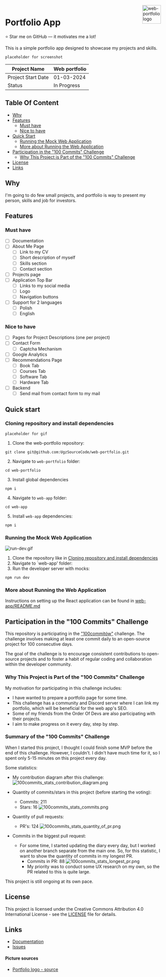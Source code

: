<img src="assets/portfolio-2903909_640.png" alt="web-portfolio logo" title="portfolio-logo" align="right" height="60" />

# Portfolio App
⭐ Star me on GitHub — it motivates me a lot!

This is a simple portfolio app designed to showcase my projects and skills.

`placeholder for screenshot`

| Project Name                                 | Web portfolio |
|----------------------------------------------|---------------|
| Project Start Date                           | 01-03-2024    |
| Status                                       | In Progress   |

## Table Of Content
- [Why](#why)
- [Features](#features)
  - [Must have](#must-have)
  - [Nice to have](#nice-to-have)
- [Quick Start](#quick-start)
  - [Running the Mock Web Application](#running-the-mock-web-application)
  - [More about Running the Web Application](#more-about-running-the-web-application)
- [Participation in the "100 Commits" Challenge](#participation-in-the-100-commits-challenge)
  - [Why This Project is Part of the "100 Commits" Challenge](#why-this-project-is-part-of-the-100-commits-challenge)
- [License](#license)
- [Links](#links)

## Why
I'm going to do few small projects, and portfolio is way to present my person, skills and job for investors.

## Features
### Must have
- [ ] Documentation
- [ ] About Me Page
  - [ ] Link to my CV
  - [ ] Short description of myself
  - [ ] Skills section
  - [ ] Contact section
- [ ] Projects page
- [ ] Application Top Bar
  - [ ] Links to my social media
  - [ ] Logo
  - [ ] Navigation buttons
- [ ] Support for 2 languages
  - [ ] Polish
  - [ ] English
### Nice to have
- [ ] Pages for Project Descriptions (one per project)
- [ ] Contact Form
  - [ ] Captcha Mechanism
- [ ] Google Analytics
- [ ] Recommendations Page
  - [ ] Book Tab
  - [ ] Courses Tab
  - [ ] Software Tab
  - [ ] Hardware Tab
- [ ] Backend
  - [ ] Send mail from contact form to my mail

## Quick start
### Cloning repository and install dependencies

`placeholder for gif`

1. Clone the web-portfolio repository:
```shell
git clone git@github.com:UgzSourceCode/web-portfolio.git
```
2. Navigate to `web-portfolio` folder:
```shell
cd web-portfolio
```
3. Install global dependencies
```shell
npm i
```
4. Navigate to `web-app` folder:
```shell
cd web-app
```
5. Install `web-app` dependencies:
```shell
npm i
```

### Running the Mock Web Application

![run-dev.gif](assets/run-dev.gif)

1. Clone the repository like in [Cloning repository and install dependencies](#cloning-repository-and-install-dependencies)
2. Navigate to `web-app' folder:
3. Run the developer server with mocks:
```
npm run dev
```

### More about Running the Web Application
Instructions on setting up the React application can be found in [web-app/README.md](web-app/README.md)

## Participation in the "100 Commits" Challenge
This repository is participating in the ["100commitów"](https://100commitow.pl/) challenge. The challenge involves making at least one commit daily to an open-source project for 100 consecutive days.

The goal of the challenge is to encourage consistent contributions to open-source projects and to foster a habit of regular coding and collaboration within the developer community.

### Why This Project is Part of the "100 Commits" Challenge
My motivation for participating in this challenge includes:
- I have wanted to prepare a portfolio page for some time.
- This challenge has a community and Discord server where I can link my portfolio, which will be beneficial for the web app's SEO.
- Some of my friends from the Order Of Devs are also participating with their projects.
- I aim to make progress on it every day, step by step.

### Summary of the "100 Commits" Challenge

When I started this project, I thought I could finish some MVP before the end of this challenge. However, I couldn't. I didn't have much time for it, so I spent only 5-15 minutes on this project every day.

Some statistics:
- My contribution diagram after this challenge:
  ![100commits_stats_contribution_diagram.png](assets/100commits_stats_contribution_diagram.png)

- Quantity of commits/stars in this project (before starting the voting):
  - Commits: 211
  - Stars: 16
    ![100commits_stats_commits.png](assets/100commits_stats_commits.png)

- Quantity of pull requests:
  - PR's: 124
    ![100commits_stats_quantity_of_pr.png](assets/100commits_stats_quantity_of_pr.png)

- Commits in the biggest pull request:
  - For some time, I started updating the diary every day, but I worked on another branch separate from the main one. So, for this statistic, I want to show the quantity of commits in my longest PR.
    - Commits in PR: 88
      ![100commits_stats_longest_pr.png](assets/100commits_stats_longest_pr.png)
    - My priority was to conduct some UX research on my own, so the PR related to this is quite large.

This project is still ongoing at its own pace.

## License

This project is licensed under the Creative Commons Attribution 4.0 International License - see the [LICENSE](LICENSE) file for details.

## Links
- [Documentation](docs/README.md)
- [Issues](https://github.com/UgzSourceCode/web-portfolio/issues)

#### Picture sources
- [Portfolio logo - source](https://pixabay.com/pl/vectors/portfolio-cv-biznes-stanowisko-2903909/)
